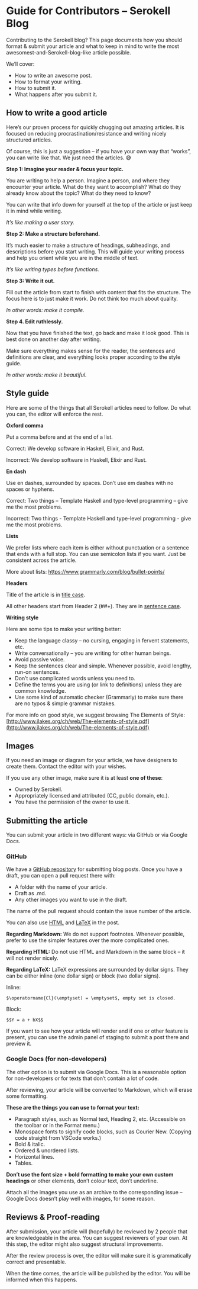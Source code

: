 # Guide for Contributors – Serokell Blog

Contributing to the Serokell blog? This page documents how you should format & submit your article and what to keep in mind to write the most awesomest-and-Serokell-blog-like article possible. 

We’ll cover:

* How to write an awesome post.
* How to format your writing. 
* How to submit it. 
* What happens after you submit it.


## How to write a good article

Here’s our proven process for quickly chugging out amazing articles. It is focused on reducing procrastination/resistance and writing nicely structured articles.  

Of course, this is just a suggestion – if you have your own way that “works”, you can write like that. We just need the articles. 😅 

**Step 1: Imagine your reader & focus your topic.**

You are writing to help a person. Imagine a person, and where they encounter your article. What do they want to accomplish? What do they already know about the topic? What do they need to know? 

You can write that info down for yourself at the top of the article or just keep it in mind while writing. 

_It’s like making a user story._  

**Step 2: Make a structure beforehand.**

It’s much easier to make a structure of headings, subheadings, and descriptions before you start writing. This will guide your writing process and help you orient while you are in the middle of text. 

_It’s like writing types before functions._

**Step 3: Write it out.** 

Fill out the article from start to finish with content that fits the structure. The focus here is to just make it work. Do not think too much about quality. 

_In other words: make it compile._ 

**Step 4. Edit ruthlessly.**

Now that you have finished the text, go back and make it look good. This is best done on another day after writing. 

Make sure everything makes sense for the reader, the sentences and definitions are clear, and everything looks proper according to the style guide.  

_In other words: make it beautiful._


## Style guide 

Here are some of the things that all Serokell articles need to follow. Do what you can, the editor will enforce the rest. 

**Oxford comma**

Put a comma before and at the end of a list. 

Correct: We develop software in Haskell, Elixir, and Rust.

Incorrect: We develop software in Haskell, Elixir and Rust. 

**En dash**

Use en dashes, surrounded by spaces. Don’t use em dashes with no spaces or hyphens.   

Correct: Two things – Template Haskell and type-level programming – give me the most problems.

Incorrect: Two things - Template Haskell and type-level programming - give me the most problems. 

**Lists**

We prefer lists where each item is either without punctuation or a sentence that ends with a full stop. You can use semicolon lists if you want. Just be consistent across the article. 

More about lists: https://www.grammarly.com/blog/bullet-points/  

**Headers**

Title of the article is in [title case](https://titlecase.com/). 

All other headers start from Header 2 (##+). They are in [sentence case](https://www.thoughtco.com/sentence-case-titles-1691944#:~:text=Sentence%20case%20is%20the%20conventional,the%20standard%20form%20for%20headlines.). 

**Writing style**

Here are some tips to make your writing better: 

* Keep the language classy – no cursing, engaging in fervent statements, etc.  
* Write conversationally – you are writing for other human beings.
* Avoid passive voice.   
* Keep the sentences clear and simple. Whenever possible, avoid lengthy, run-on sentences.
* Don’t use complicated words unless you need to. 
* Define the terms you are using (or link to definitions) unless they are common knowledge. 
* Use some kind of automatic checker (Grammarly) to make sure there are no typos & simple grammar mistakes. 

For more info on good style, we suggest browsing The Elements of Style: [http://www.jlakes.org/ch/web/The-elements-of-style.pdf](http://www.jlakes.org/ch/web/The-elements-of-style.pdf)


## Images

If you need an image or diagram for your article, we have designers to create them. Contact the editor with your wishes. 
 
If you use any other image, make sure it is at least **one of these**:

* Owned by Serokell.
* Appropriately licensed and attributed (CC, public domain, etc.).
* You have the permission of the owner to use it. 

## Submitting the article 

You can submit your article in two different ways: via GitHub or via Google Docs.

### GitHub 

We have a [GitHub repository](https://github.com/serokell/blog-posts) for submitting blog posts. Once you have a draft, you can open a pull request there with: 

* A folder with the name of your article. 
* Draft as .md. 
* Any other images you want to use in the draft.

The name of the pull request should contain the issue number of the article.

You can also use [HTML](https://www.w3schools.com/html/) and [LaTeX](https://latex-tutorial.com/tutorials/amsmath/) in the post. 

**Regarding Markdown:** We do not support footnotes. Whenever possible, prefer to use the simpler features over the more complicated ones.

**Regarding HTML:** Do not use HTML and Markdown in the same block – it will not render nicely. 

**Regarding LaTeX:** LaTeX expressions are surrounded by dollar signs. They can be either inline (one dollar sign) or block (two dollar signs).

Inline: 

```
$\operatorname{Cl}(\emptyset) = \emptyset$, empty set is closed.
```

Block:

```
$$Y = a + bX$$
```

If you want to see how your article will render and if one or other feature is present, you can use the admin panel of staging to submit a post there and preview it.

### Google Docs (for non-developers)

The other option is to submit via Google Docs. This is a reasonable option for non-developers or for texts that don’t contain a lot of code. 

After reviewing, your article will be converted to Markdown, which will erase some formatting. 

**These are the things you can use to format your text:**

* Paragraph styles, such as Normal text, Heading 2, etc. (Accessible on the toolbar or in the Format menu.) 
* Monospace fonts to signify code blocks, such as Courier New. (Copying code straight from VSCode works.)
* Bold & italic. 
* Ordered & unordered lists.
* Horizontal lines.
* Tables.

**Don’t use the font size + bold formatting to make your own custom headings** or other elements, don’t colour text, don’t underline. 

Attach all the images you use as an archive to the corresponding issue – Google Docs doesn’t play well with images, for some reason. 

## Reviews & Proof-reading 

After submission, your article will (hopefully) be reviewed by 2 people that are knowledgeable in the area. You can suggest reviewers of your own. At this step, the editor might also suggest structural improvements.  
 
After the review process is over, the editor will make sure it is grammatically correct and presentable.

When the time comes, the article will be published by the editor. You will be informed when this happens. 
